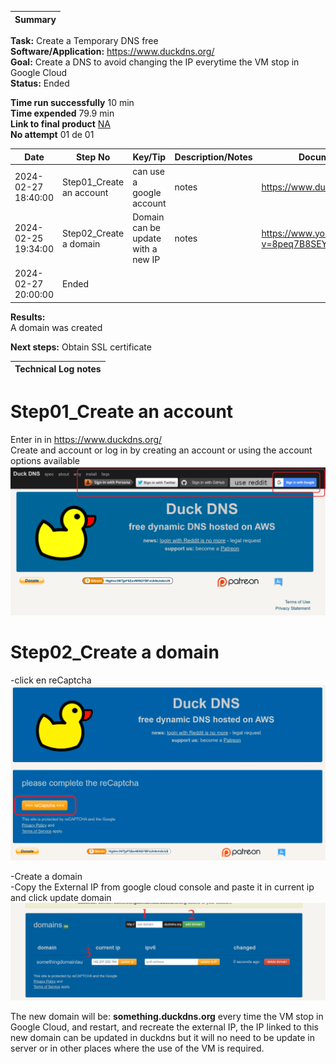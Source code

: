 | **Summary**                                       |
|---------------------------------------------------|  

**Task:** Create a Temporary DNS free  
**Software/Application:** https://www.duckdns.org/  
**Goal:** Create a DNS to avoid changing the IP everytime the VM stop in Google Cloud  
**Status:** Ended  
  
**Time run successfully** 10 min  
**Time expended**         79.9 min    
**Link to final product** [NA](http://www.com)  
**No attempt** 01 de 01  
  
  
| **Date**              | **Step No**              | **Key/Tip**                             | **Description/Notes** | **Documentation**                           |
|-----------------------|--------------------------|-----------------------------------------|-----------------------|---------------------------------------------|
| 2024-02-27 18:40:00   | Step01_Create an account | can use a google account                | notes                 | https://www.duckdns.org/                    |
| 2024-02-25 19:34:00   | Step02_Create a domain   | Domain can be update with a new IP      | notes                 | https://www.youtube.com/watch?v=8peq7B8SEYk |  
| 2024-02-27 20:00:00   | Ended |
    
**Results:**                    
 A domain was created

**Next steps:**
Obtain SSL certificate

| **Technical Log notes**                           |
|---------------------------------------------------|

# Step01_Create an account 
Enter in in https://www.duckdns.org/  
Create and account or log in by creating an account or using the account options available  
![duck web site](../a00templates/img/img10.png)  

# Step02_Create a domain  
-click en reCaptcha  
![duck web site](../a00templates/img/img11.png)  

-Create a domain  
-Copy the External IP from google cloud console and paste it in current ip and click update domain  
![duck web site](../a00templates/img/img12.png)  

The new domain will be: **something.duckdns.org** every time the VM stop in Google Cloud, and restart, and recreate the external IP, the IP linked to this new domain can be updated in duckdns but it will no need to be update in server or in other places where the use of the VM is required. 
